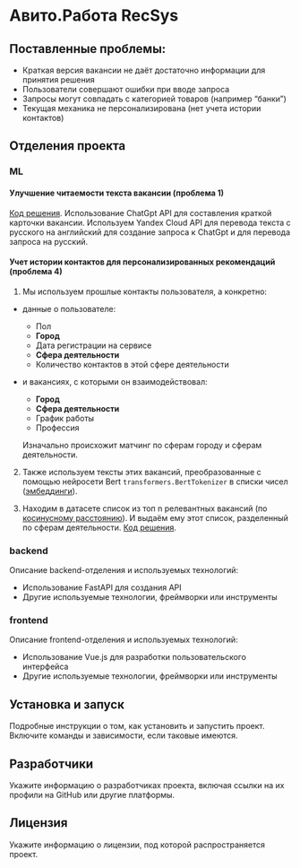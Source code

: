 # Авито.Работа RecSys

## Поставленные проблемы:

* Краткая версия вакансии не даёт достаточно информации для принятия решения
* Пользователи совершают ошибки при вводе запроса
* Запросы могут совпадать с категорией товаров (например “банки”)
* Текущая механика не персонализирована (нет учета истории контактов)

## Отделения проекта

### ML 

#### Улучшение читаемости текста вакансии (проблема 1)
  
[Код решения](https://github.com/Reterer/ADM/blob/documentation-Gorg/backend/api/summorize/fortest.py). Использование ChatGpt API для составления краткой карточки вакансии. Используем Yandex Cloud API для перевода текста с русского на английский для создание запроса к ChatGpt и для перевода запроса на русский. 

#### Учет истории контактов для персонализированных рекомендаций (проблема 4)
 
1. Мы используем прошлые контакты пользователя, а конкретно:  

+ данные о пользователе:
	+ Пол
	+ **Город**
	+ Дата регистрации на сервисе
	+ **Сфера деятельности**
	+ Количество контактов в этой сфере деятельности
+ и вакансиях, с которыми он взаимодействовал:
	+ **Город**
	+ **Сфера деятельности**
	+ График работы
	+  Профессия

	Изначально происхожит матчинг по сферам городу и сферам деятельности.

2. Также используем тексты этих вакансий, преобразованные с помощью нейросети Bert 
`transformers.BertTokenizer` в списки чисел ([эмбеддинги](https://en.wikipedia.org/wiki/Word_embedding)).
  
3. Находим в датасете список из топ n релевантных вакансий (по [косинусному расстоянию](https://scikit-learn.org/stable/modules/generated/sklearn.metrics.pairwise.cosine_distances.html)). И выдаём ему этот список, разделенный по сферам деятельности. [Код решения](https://github.com/Reterer/ADM/blob/main/core_ml/modules/engine.py).

### backend

Описание backend-отделения и используемых технологий:

- Использование FastAPI для создания API
- Другие используемые технологии, фреймворки или инструменты

### frontend

Описание frontend-отделения и используемых технологий:

- Использование Vue.js для разработки пользовательского интерфейса
- Другие используемые технологии, фреймворки или инструменты

## Установка и запуск

Подробные инструкции о том, как установить и запустить проект. Включите команды и зависимости, если таковые имеются.

## Разработчики

Укажите информацию о разработчиках проекта, включая ссылки на их профили на GitHub или другие платформы.

## Лицензия

Укажите информацию о лицензии, под которой распространяется проект.
